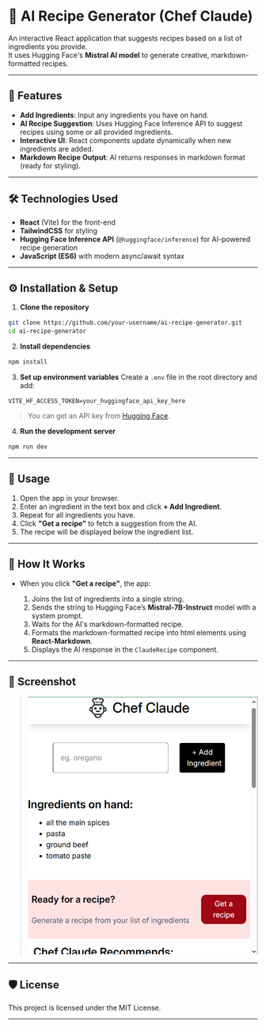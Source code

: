 
# 🍳 AI Recipe Generator (Chef Claude)

An interactive React application that suggests recipes based on a list of ingredients you provide.  
It uses Hugging Face's **Mistral AI model** to generate creative, markdown-formatted recipes.

---

## 📌 Features
- **Add Ingredients**: Input any ingredients you have on hand.
- **AI Recipe Suggestion**: Uses Hugging Face Inference API to suggest recipes using some or all provided ingredients.
- **Interactive UI**: React components update dynamically when new ingredients are added.
- **Markdown Recipe Output**: AI returns responses in markdown format (ready for styling).

---

## 🛠️ Technologies Used
- **React** (Vite) for the front-end
- **TailwindCSS** for styling
- **Hugging Face Inference API** (`@huggingface/inference`) for AI-powered recipe generation
- **JavaScript (ES6)** with modern async/await syntax

---

## ⚙️ Installation & Setup

1. **Clone the repository**
```bash
git clone https://github.com/your-username/ai-recipe-generator.git
cd ai-recipe-generator
````

2. **Install dependencies**

```bash
npm install
```

3. **Set up environment variables**
   Create a `.env` file in the root directory and add:

```env
VITE_HF_ACCESS_TOKEN=your_huggingface_api_key_here
```

> You can get an API key from [Hugging Face](https://huggingface.co/settings/tokens).

4. **Run the development server**

```bash
npm run dev
```

---

## 🚀 Usage

1. Open the app in your browser.
2. Enter an ingredient in the text box and click **+ Add Ingredient**.
3. Repeat for all ingredients you have.
4. Click **"Get a recipe"** to fetch a suggestion from the AI.
5. The recipe will be displayed below the ingredient list.

---

## 🧠 How It Works

* When you click **"Get a recipe"**, the app:

  1. Joins the list of ingredients into a single string.
  2. Sends the string to Hugging Face’s **Mistral-7B-Instruct** model with a system prompt.
  3. Waits for the AI's markdown-formatted recipe.
  4. Formats the markdown-formatted recipe into html elements using **React-Markdown**.
  5. Displays the AI response in the `ClaudeRecipe` component.

---

## 📸 Screenshot

> ![alt text](image.png)

---

## 🛡️ License

This project is licensed under the MIT License.

---


